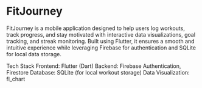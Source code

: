 # FitJourney
FitJourney is a mobile application designed to help users log workouts, track progress, and stay motivated with interactive data visualizations, goal tracking, and streak monitoring. Built using Flutter, it ensures a smooth and intuitive experience while leveraging Firebase for authentication and SQLite for local data storage.

Tech Stack
Frontend: Flutter (Dart)
Backend: Firebase Authentication, Firestore
Database: SQLite (for local workout storage)
Data Visualization: fl_chart
